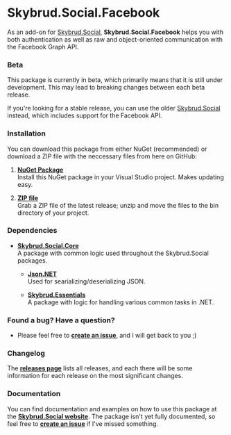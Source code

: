Skybrud.Social.Facebook
=======================

As an add-on for [Skybrud.Social](https://github.com/abjerner/Skybrud.Social), **Skybrud.Social.Facebook** helps you with both authentication as well as raw and object-oriented communication with the Facebook Graph API.

### Beta

This package is currently in beta, which primarily means that it is still under development. This may lead to breaking changes between each beta release.

If you're looking for a stable release, you can use the older [Skybrud.Social](https://www.nuget.org/packages/Skybrud.Social/) instead, which includes support for the Facebook API.

### Installation

You can download this package from either NuGet (recommended) or download a ZIP file with the neccessary files from here on GitHub:

1. [**NuGet Package**][NuGetPackage]  
Install this NuGet package in your Visual Studio project. Makes updating easy.

2. [**ZIP file**][GitHubRelease]  
Grab a ZIP file of the latest release; unzip and move the files to the bin directory of your project.

### Dependencies

- [**Skybrud.Social.Core**](https://github.com/abjerner/Skybrud.Social)<br />A package with common logic used throughout the Skybrud.Social packages.

  - [**Json.NET**](https://github.com/jamesnk/newtonsoft.json)<br />Used for searializing/deserializing JSON.

  - [**Skybrud.Essentials**](https://github.com/skybrud/Skybrud.Essentials)<br />A package with logic for handling various common tasks in .NET.

### Found a bug? Have a question?

* Please feel free to [**create an issue**][Issues], and I will get back to you ;)

### Changelog

The [**releases page**][Releases] lists all releases, and each there will be some information for each release on the most significant changes.

### Documentation

You can find documentation and examples on how to use this package at the [**Skybrud.Social website**][Website]. The package isn't yet fully documented, so feel free to [**create an issue**][Issues] if I've missed something.

[Website]: http://social.skybrud.dk/facebook/
[NuGetPackage]: https://www.nuget.org/packages/Skybrud.Social.Facebook
[GitHubRelease]: https://github.com/abjerner/Skybrud.Social.Facebook/releases/latest
[Releases]: https://github.com/abjerner/Skybrud.Social.Facebook/releases
[Issues]: https://github.com/abjerner/Skybrud.Social.Facebook/issues
